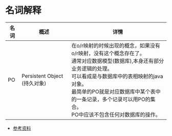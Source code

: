 # 名词解释

| 名词 | 概述 | 详情 |
| --- | --- | --- |
| PO  | Persistent Object (持久对象) |  在o/r映射的时候出现的概念，如果没有o/r映射，没有这个概念存在了。<br>通常对应数据模型(数据库),本身还有部分业务逻辑的处理。<br>可以看成是与数据库中的表相映射的java对象。<br>最简单的PO就是对应数据库中某个表中的一条记录，多个记录可以用PO的集合。<br>PO中应该不包含任何对数据库的操作。   |


- [参考资料](https://www.cnblogs.com/yxnchinahlj/archive/2012/02/24/2366110.html)

